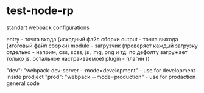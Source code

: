 # test-node-rp

standart webpack configurations

entry - точка входа (исходный файл сборки
output - точка выхода (итоговый файл сборки)
module - загрузчик (проверяет каждый загрузку отдельно - наприм, css, scss, js, img, png и тд. по дефолту загружает только js, остальное настраиваемое)
plugin - плагин ()

"dev": "webpack-dev-server --mode=development" - use for development inside prodject 
"prod": "webpack --mode=production" - use for prodaction general code